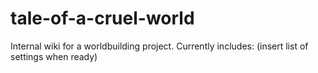 # tale-of-a-cruel-world

Internal wiki for a worldbuilding project. Currently includes: (insert list of settings when ready)